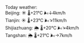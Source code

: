 Today weather:  
Beijing: ☀️   🌡️+21°C 🌬️↓4km/h  
Tianjin: ☀️   🌡️+23°C 🌬️↘11km/h  
Shijiazhuang: 🌦   🌡️+20°C 🌬️↘4km/h  
Tangshan: 🌦   🌡️+21°C 🌬️→7km/h  
